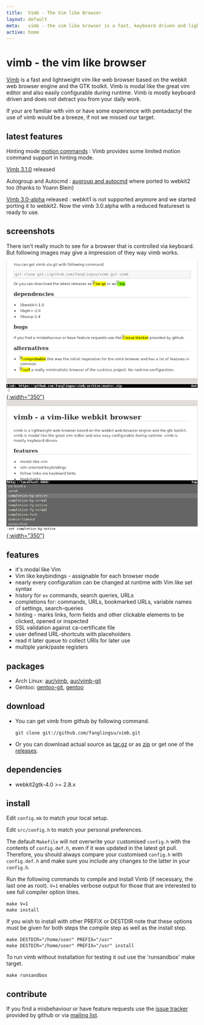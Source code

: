 ```yaml
---
title:  Vimb - The Vim like Browser
layout: default
meta:   vimb - the vim like browser is a fast, keyboard driven and lightweight web-browser
active: home
---
```


# vimb - the vim like browser

[Vimb][vimb] is a fast and lightweight vim like web browser based on the
webkit web browser engine and the GTK toolkit. Vimb is modal like the great
vim editor and also easily configurable during runtime. Vimb is mostly
keyboard driven and does not detract you from your daily work.

If your are familiar with vim or have some experience with pentadactyl the use
of vimb would be a breeze, if not we missed our target.

## latest features

Hinting mode [motion commands](man.html#hint_mode_motion)
: Vimb provides some limited motion command support in hinting mode.

[Vimb 3.1.0](https://github.com/fanglingsu/vimb/releases/tag/3.1.0) released

Autogroup and Autocmd
: [augroup and autocmd](man.html#Autocmd) where ported to webkit2 too (thanks
  to Yoann Blein)

[Vimb 3.0-alpha](https://github.com/fanglingsu/vimb/releases/tag/3.0-alpha) released
: webkit1 is not supported anymore and we started porting it to webkit2. Now
  the vimb 3.0.alpha with a reduced featureset is ready to use.

## screenshots

There isn't really much to see for a browser that is controlled via keyboard.
But following images may give a impression of they way vimb works.

[![vimb hinting marks active element like links](media/vimb-hints.png "link hinting (688x472 32kB)"){:width="350"}](media/vimb-hints.png)
[![completion with scrallable completion menu](media/vimb-completion.png "completion of settings (690x472 10kB)"){:width="350"}](media/vimb-completion.png)

## features

- it's modal like Vim
- Vim like keybindings - assignable for each browser mode
- nearly every configuration can be changed at runtime with Vim like set syntax
- history for `ex` commands, search queries, URLs
- completions for: commands, URLs, bookmarked URLs, variable names of settings, search-queries
- hinting - marks links, form fields and other clickable elements to
  be clicked, opened or inspected
- SSL validation against ca-certificate file
- user defined URL-shortcuts with placeholders
- read it later queue to collect URIs for later use
- multiple yank/paste registers

## packages

- Arch Linux: [aur/vimb][], [aur/vimb-git][]
- Gentoo: [gentoo-git][], [gentoo][]

## download

- You can get vimb from github by following command.

      git clone git://github.com/fanglingsu/vimb.git

- Or you can download actual source as [tar.gz][tgz] or as [zip][] or get
  one of the [releases][].

## dependencies

- webkit2gtk-4.0 >= 2.8.x

## install

Edit `config.mk` to match your local setup.

Edit `src/config.h` to match your personal preferences.

The default `Makefile` will not overwrite your customised `config.h` with the
contents of `config.def.h`, even if it was updated in the latest git pull.
Therefore, you should always compare your customised `config.h` with
`config.def.h` and make sure you include any changes to the latter in your
`config.h`.

Run the following commands to compile and install Vimb (if necessary, the last
one as root). `V=1` enables verbose output for those that are interested to
see full compiler option lines.

    make V=1
    make install

If you wish to install with other PREFIX or DESTDIR note that these options
must be given for both steps the compile step as well as the install step.

    make DESTDIR="/home/user" PREFIX="/usr"
    make DESTDIR="/home/user" PREFIX="/usr" install

To run vimb without installation for testing it out use the 'runsandbox' make
target.

    make runsandbox

## contribute

If you find a misbehaviour or have feature requests use the
[issue tracker][bug] provided by github or via [mailing list][mail].

[aur/vimb]:          https://aur.archlinux.org/packages/vimb
[aur/vimb-git]:      https://aur.archlinux.org/packages/vimb-git
[gentoo-git]:        https://github.com/tharvik/overlay/tree/master/www-client/vimb
[gentoo]:            https://github.com/hsoft/portage-overlay/tree/master/www-client/vimb
[vimb]:              https://github.com/fanglingsu/vimb "vimb project sources"
[mail]:              https://lists.sourceforge.net/lists/listinfo/vimb-users "vimb vim like browser - mailing list"
[bug]:               https://github.com/fanglingsu/vimb/issues "vimb vim like browser - issues"
[zip]:               https://github.com/fanglingsu/vimb/archive/master.zip "vimb download zip"
[tgz]:               https://github.com/fanglingsu/vimb/archive/master.tar.gz "vimb download tar.gz"
[releases]:          https://github.com/fanglingsu/vimb/releases "vimb download releases"
